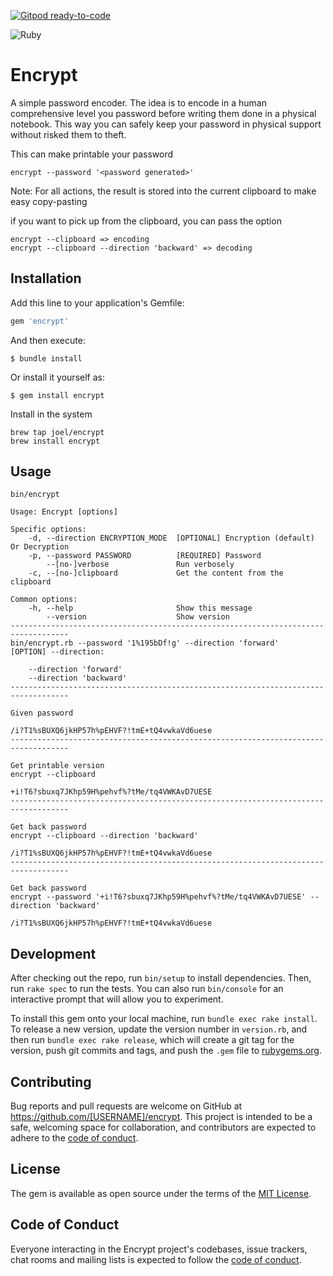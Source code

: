 [![Gitpod ready-to-code](https://img.shields.io/badge/Gitpod-ready--to--code-blue?logo=gitpod)](https://gitpod.io/#https://github.com/joel/homebrew-encrypt)

![Ruby](https://github.com/joel/homebrew-encrypt/workflows/Ruby/badge.svg)

# Encrypt

A simple password encoder. The idea is to encode in a human comprehensive level you password before writing them done in a physical notebook. This way you can safely keep your password in physical support without risked them to theft.

This can make printable your password

    encrypt --password '<password generated>'

Note: For all actions, the result is stored into the current clipboard to make easy copy-pasting

if you want to pick up from the clipboard, you can pass the option

```
encrypt --clipboard => encoding
encrypt --clipboard --direction 'backward' => decoding
```

## Installation

Add this line to your application's Gemfile:

```ruby
gem 'encrypt'
```

And then execute:

    $ bundle install

Or install it yourself as:

    $ gem install encrypt

Install in the system

    brew tap joel/encrypt
    brew install encrypt

## Usage

```shell
bin/encrypt

Usage: Encrypt [options]

Specific options:
    -d, --direction ENCRYPTION_MODE  [OPTIONAL] Encryption (default) Or Decryption
    -p, --password PASSWORD          [REQUIRED] Password
        --[no-]verbose               Run verbosely
    -c, --[no-]clipboard             Get the content from the clipboard

Common options:
    -h, --help                       Show this message
        --version                    Show version
-----------------------------------------------------------------------------------
bin/encrypt.rb --password '1%195bDf!g' --direction 'forward'
[OPTION] --direction:

    --direction 'forward'
    --direction 'backward'
-----------------------------------------------------------------------------------

Given password

/i?T1%sBUXQ6jkHP57h%pEHVF?!tmE+tQ4vwkaVd6uese
-----------------------------------------------------------------------------------

Get printable version
encrypt --clipboard

+i!T6?sbuxq7JKhp59H%pehvf%?tMe/tq4VWKAvD7UESE
-----------------------------------------------------------------------------------

Get back password
encrypt --clipboard --direction 'backward'

/i?T1%sBUXQ6jkHP57h%pEHVF?!tmE+tQ4vwkaVd6uese
-----------------------------------------------------------------------------------

Get back password
encrypt --password '+i!T6?sbuxq7JKhp59H%pehvf%?tMe/tq4VWKAvD7UESE' --direction 'backward'

/i?T1%sBUXQ6jkHP57h%pEHVF?!tmE+tQ4vwkaVd6uese
```

## Development

After checking out the repo, run `bin/setup` to install dependencies. Then, run `rake spec` to run the tests. You can also run `bin/console` for an interactive prompt that will allow you to experiment.

To install this gem onto your local machine, run `bundle exec rake install`. To release a new version, update the version number in `version.rb`, and then run `bundle exec rake release`, which will create a git tag for the version, push git commits and tags, and push the `.gem` file to [rubygems.org](https://rubygems.org).

## Contributing

Bug reports and pull requests are welcome on GitHub at https://github.com/[USERNAME]/encrypt. This project is intended to be a safe, welcoming space for collaboration, and contributors are expected to adhere to the [code of conduct](https://github.com/[USERNAME]/encrypt/blob/master/CODE_OF_CONDUCT.md).

## License

The gem is available as open source under the terms of the [MIT License](https://opensource.org/licenses/MIT).

## Code of Conduct

Everyone interacting in the Encrypt project's codebases, issue trackers, chat rooms and mailing lists is expected to follow the [code of conduct](https://github.com/[USERNAME]/encrypt/blob/master/CODE_OF_CONDUCT.md).
